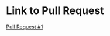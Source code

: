 # Link to Pull Request
[Pull Request #1](https://github.com/feras98nawafleh/DjangoX-Tutorial/pull/1)
